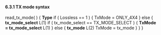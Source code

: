 #### 6.3.1 TX mode syntax

<div class="syntax">
read_tx_mode( ) {                                                     <b>Type</b>
    if ( Lossless == 1 ) {
        TxMode = ONLY_4X4
    } else {
        <b>tx_mode_select</b>                                                L(1)
        if ( tx_mode_select == TX_MODE_SELECT ) {
            <b>TxMode = tx_mode_select</b>                                   L(1)
        } else {
            <b>tx_mode</b>                                                   L(2)
            TxMode = tx_mode
        }
    }
}

</div>

